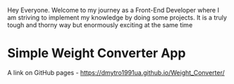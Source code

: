 Hey Everyone. Welcome to my journey as a Front-End Developer where I am striving to implement my knowledge by doing some projects. It is a truly tough and thorny way but enormously exciting at the same time

# Simple Weight Converter App

A link on GitHub pages - https://dmytro1991ua.github.io/Weight_Converter/

